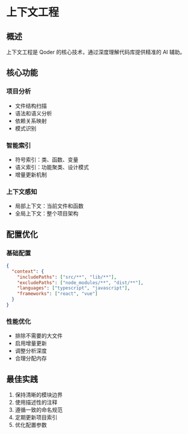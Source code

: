 # 上下文工程

## 概述

上下文工程是 Qoder 的核心技术，通过深度理解代码库提供精准的 AI 辅助。

## 核心功能

### 项目分析
- 文件结构扫描
- 语法和语义分析  
- 依赖关系映射
- 模式识别

### 智能索引
- 符号索引：类、函数、变量
- 语义索引：功能聚类、设计模式
- 增量更新机制

### 上下文感知
- 局部上下文：当前文件和函数
- 全局上下文：整个项目架构

## 配置优化

### 基础配置
```json
{
  "context": {
    "includePaths": ["src/**", "lib/**"],
    "excludePaths": ["node_modules/**", "dist/**"],
    "languages": ["typescript", "javascript"],
    "frameworks": ["react", "vue"]
  }
}
```

### 性能优化
- 排除不需要的大文件
- 启用增量更新
- 调整分析深度
- 合理分配内存

## 最佳实践

1. 保持清晰的模块边界
2. 使用描述性的注释
3. 遵循一致的命名规范
4. 定期更新项目索引
5. 优化配置参数